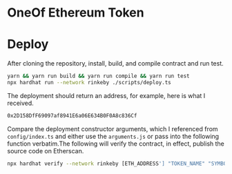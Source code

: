# OneOf Ethereum Token

<p align="center"></p>

# Deploy

After cloning the repository, install, build, and compile contract and run test.

```bash
yarn && yarn run build && yarn run compile && yarn run test
npx hardhat run --network rinkeby ./scripts/deploy.ts
```

The deployment should return an address, for example, here is what I received.

```bash
0x2D158DfF69097af8941E6a06E634B0F0A8c836Cf
```

Compare the deployment constructor arguments, which I referenced from `config/index.ts` and either use the `arguments.js` or pass into the following function verbatim.The following will verify the contract, in effect, publish the source code on Etherscan.

```bash
npx hardhat verify --network rinkeby [ETH_ADDRESS'] "TOKEN_NAME" "SYMBOL" MAX_COUNT START_DATE
```
